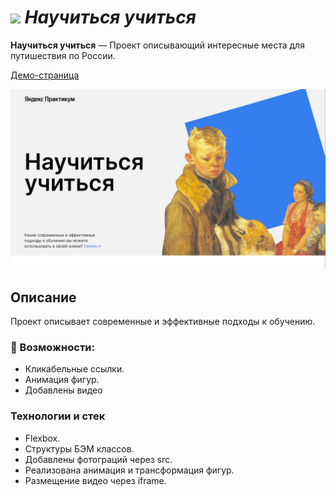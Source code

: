 # ![](./images/logo-ico.ico) *Научиться учиться*

**Научиться учиться** — Проект описывающий интересные места для путишествия по России.

[Демо-страница](https://sanyazola.github.io/how-to-learn-pluss/)

![Главная страница](./images/how-to-learn-pluss.jpg)

## Описание

Проект описывает современные и эффективные подходы к обучению.

### 🚀 Возможности:
- Кликабельные ссылки.
- Анимация фигур.
- Добавлены видео


### Технологии и стек
- Flexbox.
- Структуры БЭМ классов.
- Добавлены фотограций через src.
- Реализована анимация и трансформация фигур.
- Размещение видео через iframe.


